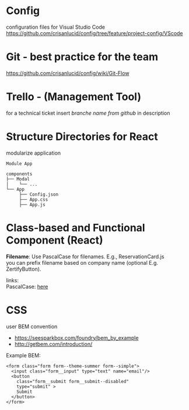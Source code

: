# Config 

configuration files for Visual Studio Code<br>
https://github.com/crisanlucid/config/tree/feature/project-config/VScode

# Git - best practice for the team
https://github.com/crisanlucid/config/wiki/Git-Flow


# Trello - (Management Tool)
for a technical ticket insert *branche name from github*  in description


# Structure Directories for React

modularize application

```
Module App

components
├── Modal
|    └── ...
└── App
     ├── Config.json
     ├── App.css       
     ├── App.js
```

# Class-based and Functional Component (React)

**Filename**: Use PascalCase for filenames. E.g., ReservationCard.js <br>
you can prefix filename based on company name (optional E.g. ZertifyButton).<br>

links:<br>
PascalCase: [here](https://www.quora.com/What-is-the-difference-between-Pascal-Case-and-Camel-Case)

# CSS
user BEM convention
* https://seesparkbox.com/foundry/bem_by_example
* http://getbem.com/introduction/

Example BEM:
```
<form class="form form--theme-summer form--simple">
  <input class="form__input" type="text" name="email"/>
  <button
    class="form__submit form__submit--disabled"
    type="submit" >
    Submit
  </button>  
</form>
```

